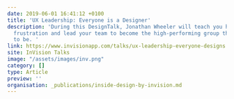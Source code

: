 ```yaml
---
date: 2019-06-01 16:41:12 +0100
title: 'UX Leadership: Everyone is a Designer'
description: 'During this DesignTalk, Jonathan Wheeler will teach you how to move beyond
  frustration and lead your team to become the high-performing group they’re meant
  to be. '
link: https://www.invisionapp.com/talks/ux-leadership-everyone-designs
site: InVision Talks
image: "/assets/images/inv.png"
category: []
type: Article
preview: ''
organisation: _publications/inside-design-by-invision.md
---
```

